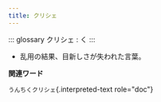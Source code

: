 ```yaml
---
title: クリシェ
---
```


::: glossary
クリシェ : く
:::

-   乱用の結果、目新しさが失われた言葉。

**関連ワード**

`うんちくクリシェ`{.interpreted-text role="doc"}
